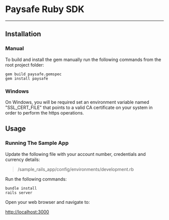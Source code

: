 # Paysafe Ruby SDK

___


## Installation

### Manual

To build and install the gem manually run the following commands from the root project folder: 

    gem build paysafe.gemspec
    gem install paysafe


### Windows
On Windows, you will be required set an environment variable named "SSL_CERT_FILE" that points to a valid CA certificate on your system in order to perform the https operations.

## Usage

### Running The Sample App

Update the following file with your account number, credentials and currency details:

> /sample\_rails\_app/config/environments/development.rb
   

Run the following commands: 
    
    bundle install
    rails server

Open your web browser and navigate to:

[http://localhost:3000](http://localhost:3000)